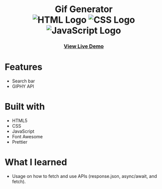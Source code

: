 <div align=center>
	<h1>Gif Generator
	<br>
		<img src="https://img.shields.io/static/v1?label=&message=HTML&color=E34F26&style=for-the-badge&logo=HTML5&logoColor=white&logoWidth=&labelColor=&link=" alt="HTML Logo">
	  <img src="https://img.shields.io/static/v1?label=&message=CSS&color=1572B6&style=for-the-badge&logo=CSS3&logoColor=white&logoWidth=&labelColor=&link=" alt="CSS Logo">
		<img src="https://img.shields.io/static/v1?label=&message=Javascript&color=F7DF1E&style=for-the-badge&logo=Javascript&logoColor=black&logoWidth=&labelColor=&link=" alt="JavaScript Logo">
	</h1>
	<h3><b><a href="https://ccolds.github.io/gif-generator/">View Live Demo</a></b></h3>
</div>

# Features

-   Search bar
-   GIPHY API

# Built with

-   HTML5
-   CSS
-   JavaScript
-   Font Awesome
-   Prettier

# What I learned

-   Usage on how to fetch and use APIs (response.json, async/await, and fetch).
